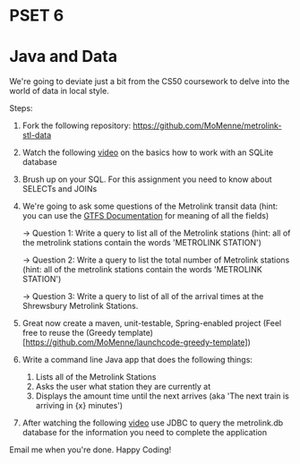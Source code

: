 PSET 6
======

#  Java and Data

We're going to deviate just a bit from the CS50 coursework to delve into the world of data in local style.

Steps:
1)  Fork the following repository: https://github.com/MoMenne/metrolink-stl-data

2)  Watch the following [video](http://tv.launchcode.us/#/videos/sqlite?lesson=Databases) on the basics how to work with an SQLite database

3)  Brush up on your SQL.  For this assignment you need to know about SELECTs and JOINs

4)  We're going to ask some questions of the Metrolink transit data (hint:  you can use the [GTFS Documentation](https://developers.google.com/transit/gtfs/reference) for meaning of all the fields)

    ->  Question 1:  Write a query to list  all of the Metrolink stations (hint:  all of the metrolink stations contain the words 'METROLINK STATION')

    ->  Question 2:  Write a query to list the total number of Metrolink stations  (hint:  all of the metrolink stations contain the words 'METROLINK STATION')

    ->  Question 3:  Write a query to list of all of the arrival times at the Shrewsbury Metrolink Stations.

6)  Great now create a maven, unit-testable, Spring-enabled project (Feel free to reuse the (Greedy template)[https://github.com/MoMenne/launchcode-greedy-template])

7)  Write a command line Java app that does the following things:
    1)  Lists all of the Metrolink Stations
    2)  Asks the user what station they are currently at
    3)  Displays the amount time until the next arrives (aka 'The next train is arriving in {x} minutes')

8)  After watching the following [video](http://tv.launchcode.us/#/videos/java_jdbc?lesson=Java) use JDBC to query the metrolink.db database for the information you need to complete the application

Email me when you're done.  Happy Coding!


